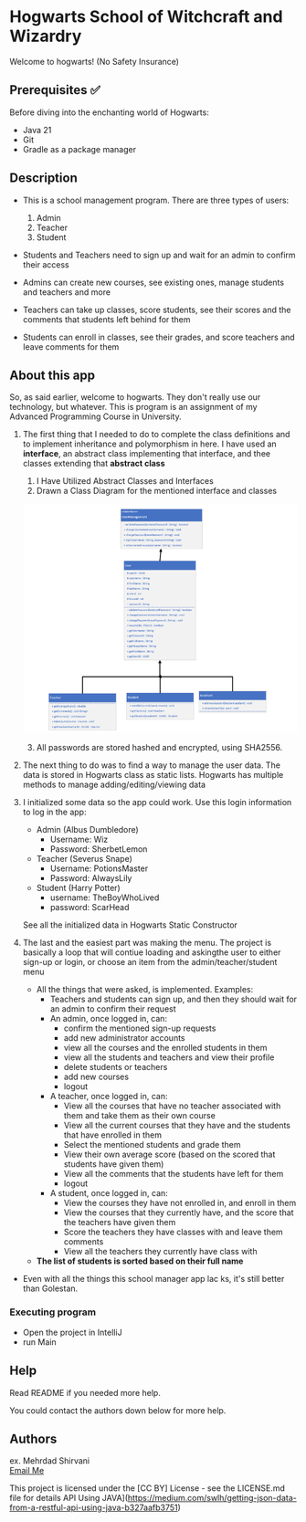 # Hogwarts School of Witchcraft and Wizardry

Welcome to hogwarts! (No Safety Insurance)

## Prerequisites ✅

Before diving into the enchanting world of Hogwarts:

- Java 21
- Git
- Gradle as a package manager

## Description
-  This is a school management program. There are three types of users: 
    1. Admin
   2. Teacher
   3. Student

- Students and Teachers need to sign up and wait for an admin to confirm their access
- Admins can create new courses, see existing ones, manage students and teachers and more
- Teachers can take up classes, score students, see their scores and the comments that students left behind for them
- Students can enroll in classes, see their grades, and score teachers and leave comments for them


## About this app
So, as said earlier, welcome to hogwarts. They don't really use our technology, but whatever.
This is program is an assignment of my Advanced Programming Course in University.



1. The first thing that I needed to do to complete the class definitions and to implement inheritance and polymorphism in here. I have used an __interface__, an abstract class implementing that interface, and thee classes extending that __abstract class__

    1. I Have Utilized Abstract Classes and Interfaces
    2. Drawn a Class Diagram for the mentioned interface and classes

    ![Class Diagram](ClassDiagram.png "Class Diagram")
   
    3. All passwords are stored hashed and encrypted, using SHA2556.
2. The next thing to do was to find a way to manage the user data. The data is stored in Hogwarts class as static lists. Hogwarts has multiple methods to manage adding/editing/viewing data
3. I initialized some data so the app could work. Use this login information to log in the app:
    
    * Admin (Albus Dumbledore)
      * Username: Wiz
      * Password: SherbetLemon
    * Teacher (Severus Snape)
      * Username: PotionsMaster
      * Password: AlwaysLily
    * Student (Harry Potter)
      * username: TheBoyWhoLived
      * password: ScarHead

    See all the initialized data in Hogwarts Static Constructor

4. The last and the easiest part was making the menu. The project is basically a loop that will contiue loading and askingthe user to either sign-up or login, or choose an item from the admin/teacher/student menu
   * All the things that were asked, is implemented. Examples:
     * Teachers and students can sign up, and then they should wait for an admin to confirm their request
     * An admin, once logged in, can:
       * confirm the mentioned sign-up requests
       * add new administrator accounts
       * view all the courses and the enrolled students in them
       * view all the students and teachers and view their profile
       * delete students or teachers
       * add new courses
       * logout
     * A teacher, once logged in, can:
       * View all the courses that have no teacher associated with them and take them as their own course
       * View all the current courses that they have and the students that have enrolled in them
       * Select the mentioned students and grade them
       * View their own average score (based on the scored that students have given them)
       * View all the comments that the students have left for them
       * logout
     * A student, once logged in, can:
       * View the courses they have not enrolled in, and enroll in them
       * View the courses that they currently have, and the score that the teachers have given them
       * Score the teachers they have classes with and leave them comments
       * View all the teachers they currently have class with
   * __The list of students is sorted based on their full name__


* Even with all the things this school manager app lac ks, it's still better than Golestan.


### Executing program

* Open the project in IntelliJ
* run Main



## Help

Read README if you needed more help.

You could contact the authors down below for more help.


## Authors

ex. Mehrdad Shirvani  
[Email Me](mailto:mehrdadsh0901@gmail.com)


This project is licensed under the [CC BY] License - see the LICENSE.md file for details
 API Using JAVA](https://medium.com/swlh/getting-json-data-from-a-restful-api-using-java-b327aafb3751)